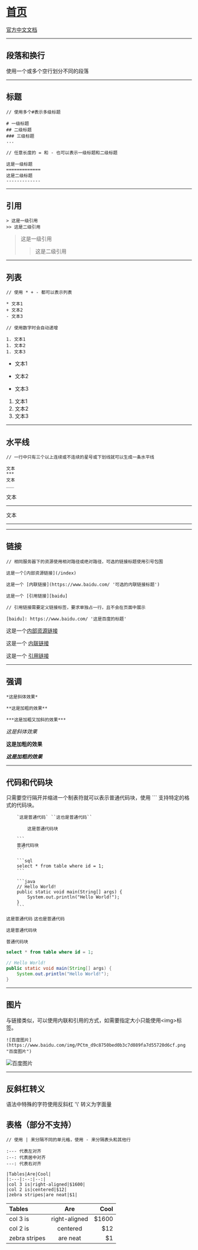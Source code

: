 # [首页](https://kingkh1995.github.io/blog/)

[官方中文文档](https://markdown-zh.readthedocs.io/en/latest/)

***

## 段落和换行

使用一个或多个空行划分不同的段落

***

## 标题

```
// 使用多个#表示多级标题

# 一级标题
## 二级标题
### 三级标题
...

// 任意长度的 = 和 - 也可以表示一级标题和二级标题

这是一级标题
=============
这是二级标题
-------------
```

***

## 引用

```
> 这是一级引用
>> 这是二级引用
```

> 这是一级引用
>> 这是二级引用

***

## 列表

```
// 使用 * + - 都可以表示列表

* 文本1
+ 文本2
- 文本3

// 使用数字时会自动递增

1. 文本1
1. 文本2
1. 文本3
```

* 文本1
+ 文本2
- 文本3

1. 文本1
1. 文本2
1. 文本3

***

## 水平线

```
// 一行中只有三个以上连续或不连续的星号或下划线就可以生成一条水平线

文本
***
文本
___
```

文本
***
文本
___

***

## 链接

```
// 相同服务器下的资源使用相对路径或绝对路径，可选的链接标题使用引号包围

这是一个[内部资源链接](/index)

这是一个 [内联链接](https://www.baidu.com/ '可选的内联链接标题') 

这是一个 [引用链接][baidu]

// 引用链接需要定义链接标签，要求单独占一行，且不会在页面中展示

[baidu]: https://www.baidu.com/ '这是百度的标题'
```
这是一个[内部资源链接](/index)

这是一个 [内联链接](https://www.baidu.com/ '可选的内联链接标题') 

这是一个 [引用链接][baidu]

[baidu]: https://www.baidu.com/ '这是百度的标题'

***

## 强调

```
*这是斜体效果*

**这是加粗的效果**

***这是加粗又加斜的效果***
```

*这是斜体效果*

**这是加粗的效果**

***这是加粗的效果***

***

## 代码和代码块

只需要空行隔开并缩进一个制表符就可以表示普通代码块，使用 ``` 支持特定的格式的代码块。

```
    `这是普通代码` ``这也是普通代码``

        这是普通代码块

    ```
    普通代码块
    ```

    ```sql
    select * from table where id = 1;
    ```

    ```java
    // Hello World!
    public static void main(String[] args) {
        System.out.println("Hello World!");
    }
    ```
```

`这是普通代码` ``这也是普通代码``

    这是普通代码块

```
普通代码块
```

```sql
select * from table where id = 1;
```

```java
// Hello World!
public static void main(String[] args) {
    System.out.println("Hello World!");
}
```
***

## 图片

与链接类似，可以使用内联和引用的方式，如需要指定大小只能使用\<img>标签。

```text
![百度图片](https://www.baidu.com/img/PCtm_d9c8750bed0b3c7d089fa7d55720d6cf.png "百度图片")
```

![百度图片](https://www.baidu.com/img/PCtm_d9c8750bed0b3c7d089fa7d55720d6cf.png "百度图片")

***

## 反斜杠转义

语法中特殊的字符使用反斜杠 '\\' 转义为字面量


## 表格（部分不支持）

```
// 使用 | 来分隔不同的单元格，使用 - 来分隔表头和其他行

:--- 代表左对齐
:--: 代表居中对齐
---: 代表右对齐

|Tables|Are|Cool|
|:---|:--:|--:|
|col 3 is|right-aligned|$1600|
|col 2 is|centered|$12|
|zebra stripes|are neat|$1|
```
|Tables|Are|Cool|
|:---|:--:|--:|
|col 3 is|right-aligned|$1600|
|col 2 is|centered|$12|
|zebra stripes|are neat|$1|

